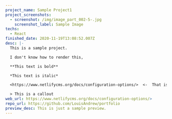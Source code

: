 ```yaml
---
project_name: Sample Project1
project_screenshots:
  - screenshot: /img/image_part_002-5-.jpg
    screenshot_label: Sample Image
techs:
  - React
finished_date: 2020-11-19T13:08:52.007Z
desc: |-
  This is a sample project.

  I don't know how to render this, 

  **This text is bold**

  *This text is italic*

  <https://www.netlifycms.org/docs/configuration-options/>  <-  That is a link

  > This is a callout
web_url: https://www.netlifycms.org/docs/configuration-options/>
repo_url: https://github.com/LouisAndrew/portfolio
preview_desc: This is just a sample preview.
---
```

